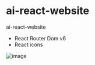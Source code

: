 # ai-react-website
ai-react-website

<ul>
  <li>React Router Dom v6</li>
  <li>React icons</li>
</ul>

![image](https://user-images.githubusercontent.com/94074831/159987654-854af528-fd6e-4ec1-95f9-861209774de1.png)


